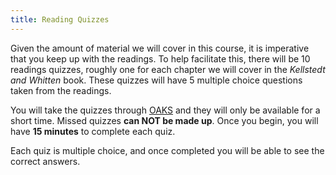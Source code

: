 ```yaml
---
title: Reading Quizzes
---
```


Given the amount of material we will cover in this course, it is imperative that you keep up with the readings. To help facilitate this, there will be 10 readings quizzes, roughly one for each chapter we will cover in the _Kellstedt and Whitten_ book. These quizzes will have 5 multiple choice questions taken from the readings.

You will take the quizzes through [OAKS](https://lms.cofc.edu/) and they will only be available for a short time. Missed quizzes __can NOT be made up__. Once you begin, you will have __15 minutes__ to complete each quiz.

Each quiz is multiple choice, and once completed you will be able to see the correct answers. 
